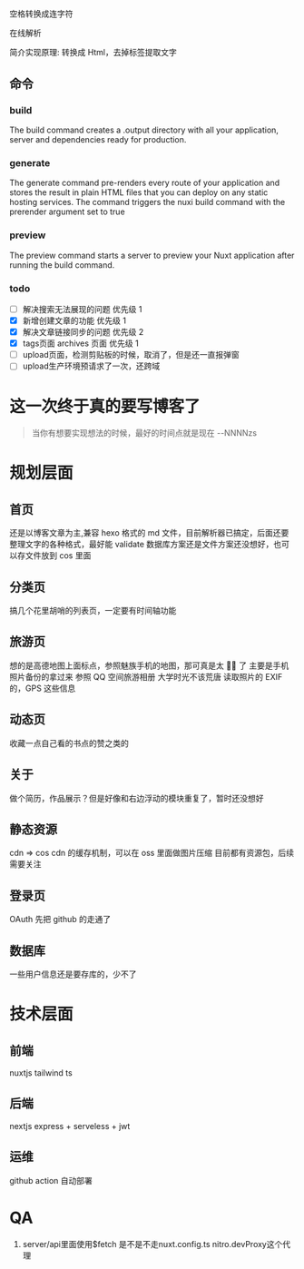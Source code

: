 ##

空格转换成连字符

在线解析

简介实现原理: 转换成 Html，去掉标签提取文字

## 命令

### build

The build command creates a .output directory with all your application, server and dependencies ready for production.

### generate

The generate command pre-renders every route of your application and stores the result in plain HTML files that you can deploy on any static hosting services. The command triggers the nuxi build command with the prerender argument set to true

### preview

The preview command starts a server to preview your Nuxt application after running the build command.

### todo

- [ ] 解决搜索无法展现的问题 优先级 1
- [x] 新增创建文章的功能 优先级 1
- [x] 解决文章链接同步的问题 优先级 2
- [x] tags页面 archives 页面 优先级 1
- [ ] upload页面，检测剪贴板的时候，取消了，但是还一直报弹窗
- [ ] upload生产环境预请求了一次，还跨域

# 这一次终于真的要写博客了

> 当你有想要实现想法的时候，最好的时间点就是现在 --NNNNzs

# 规划层面

## 首页

还是以博客文章为主,兼容 hexo 格式的 md 文件，目前解析器已搞定，后面还要整理文字的各种格式，最好能 validate
数据库方案还是文件方案还没想好，也可以存文件放到 cos 里面

## 分类页

搞几个花里胡哨的列表页，一定要有时间轴功能

## 旅游页

想的是高德地图上面标点，参照魅族手机的地图，那可真是太 🐂🍺 了
主要是手机照片备份的拿过来
参照 QQ 空间旅游相册 大学时光不该荒唐
读取照片的 EXIF 的，GPS 这些信息

## 动态页

收藏一点自己看的书点的赞之类的

## 关于

做个简历，作品展示？但是好像和右边浮动的模块重复了，暂时还没想好

## 静态资源

cdn => cos
cdn 的缓存机制，可以在 oss 里面做图片压缩 目前都有资源包，后续需要关注

## 登录页

OAuth 先把 github 的走通了

## 数据库

一些用户信息还是要存库的，少不了

# 技术层面

## 前端
nuxtjs  tailwind ts 

## 后端
nextjs 
express + serveless + jwt 

## 运维

github action 自动部署


# QA
1. server/api里面使用$fetch 是不是不走nuxt.config.ts nitro.devProxy这个代理